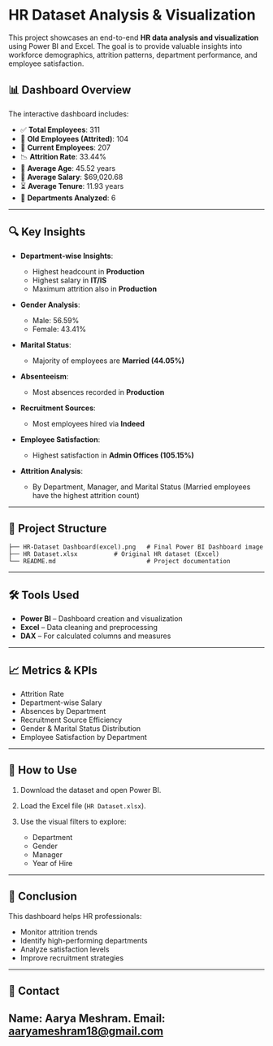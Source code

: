 # HR Dataset Analysis & Visualization

This project showcases an end-to-end **HR data analysis and visualization** using Power BI and Excel. The goal is to provide valuable insights into workforce demographics, attrition patterns, department performance, and employee satisfaction.

## 📊 Dashboard Overview

The interactive dashboard includes:

* ✅ **Total Employees**: 311
* 🔁 **Old Employees (Attrited)**: 104
* 👥 **Current Employees**: 207
* 📉 **Attrition Rate**: 33.44%
* 📆 **Average Age**: 45.52 years
* 💼 **Average Salary**: \$69,020.68
* ⏳ **Average Tenure**: 11.93 years
* 🏢 **Departments Analyzed**: 6

---

## 🔍 Key Insights

* **Department-wise Insights**:

  * Highest headcount in **Production**
  * Highest salary in **IT/IS**
  * Maximum attrition also in **Production**

* **Gender Analysis**:

  * Male: 56.59%
  * Female: 43.41%

* **Marital Status**:

  * Majority of employees are **Married (44.05%)**

* **Absenteeism**:

  * Most absences recorded in **Production**

* **Recruitment Sources**:

  * Most employees hired via **Indeed**

* **Employee Satisfaction**:

  * Highest satisfaction in **Admin Offices (105.15%)**

* **Attrition Analysis**:

  * By Department, Manager, and Marital Status (Married employees have the highest attrition count)

---

## 📁 Project Structure

```
├── HR-Dataset Dashboard(excel).png   # Final Power BI Dashboard image
├── HR Dataset.xlsx          # Original HR dataset (Excel)
└── README.md                         # Project documentation
```

---

## 🛠️ Tools Used

* **Power BI** – Dashboard creation and visualization
* **Excel** – Data cleaning and preprocessing
* **DAX** – For calculated columns and measures

---

## 📈 Metrics & KPIs

* Attrition Rate
* Department-wise Salary
* Absences by Department
* Recruitment Source Efficiency
* Gender & Marital Status Distribution
* Employee Satisfaction by Department

---

## 🚀 How to Use

1. Download the dataset and open Power BI.
2. Load the Excel file (`HR Dataset.xlsx`).
3. Use the visual filters to explore:

   * Department
   * Gender
   * Manager
   * Year of Hire

---

## 📌 Conclusion

This dashboard helps HR professionals:

* Monitor attrition trends
* Identify high-performing departments
* Analyze satisfaction levels
* Improve recruitment strategies

---

## 📧 Contact

Name: Aarya Meshram.
Email: aaryameshram18@gmail.com 
---
